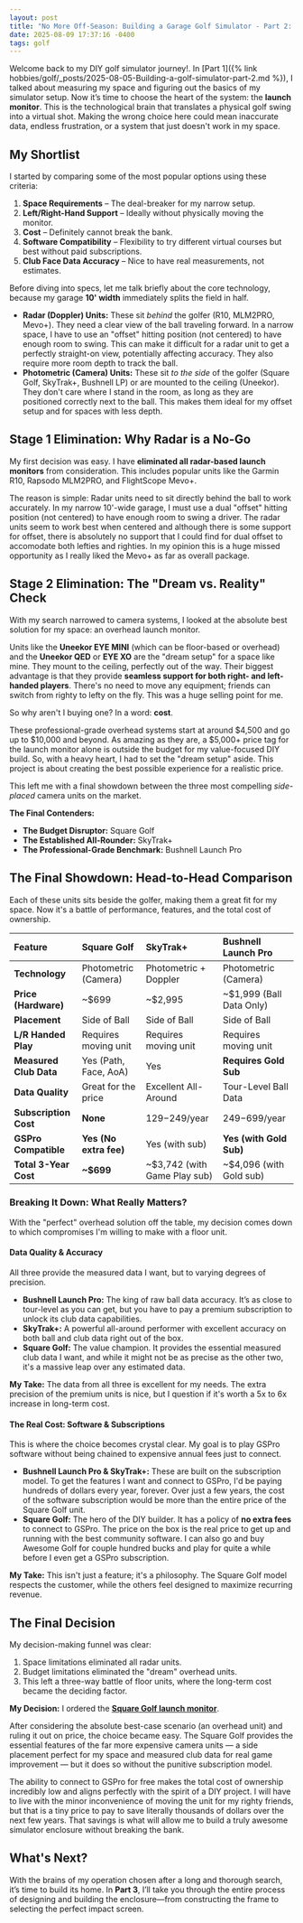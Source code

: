 ```yaml
---
layout: post
title: "No More Off-Season: Building a Garage Golf Simulator - Part 2: Launch Monitor and Software"
date: 2025-08-09 17:37:16 -0400
tags: golf
---
```

Welcome back to my DIY golf simulator journey!. In [Part 1]({% link hobbies/golf/_posts/2025-08-05-Building-a-golf-simulator-part-2.md  %}), I talked about measuring my space and figuring out the basics of my simulator setup. Now it’s time to choose the heart of the system: the **launch monitor**. This is the technological brain that translates a physical golf swing into a virtual shot. Making the wrong choice here could mean inaccurate data, endless frustration, or a system that just doesn't work in my space.


## My Shortlist

I started by comparing some of the most popular options using these criteria:

1. **Space Requirements** – The deal-breaker for my narrow setup.
2. **Left/Right-Hand Support** – Ideally without physically moving the monitor.
3. **Cost** – Definitely cannot break the bank.
4. **Software Compatibility** – Flexibility to try different virtual courses but best without paid subscriptions.
5. **Club Face Data Accuracy** – Nice to have real measurements, not estimates.


Before diving into specs, let me talk briefly about the core technology, because my garage **10' width** immediately splits the field in half.

* **Radar (Doppler) Units:** These sit *behind* the golfer (R10, MLM2PRO, Mevo+). They need a clear view of the ball traveling forward. In a narrow space, I have to use an "offset" hitting position (not centered) to have enough room to swing. This can make it difficult for a radar unit to get a perfectly straight-on view, potentially affecting accuracy. They also require more room depth to track the ball.
* **Photometric (Camera) Units:** These sit *to the side* of the golfer (Square Golf, SkyTrak+, Bushnell LP) or are mounted to the ceiling (Uneekor). They don't care where I stand in the room, as long as they are positioned correctly next to the ball. This makes them ideal for my offset setup and for spaces with less depth.

## Stage 1 Elimination: Why Radar is a No-Go

My first decision was easy. I have **eliminated all radar-based launch monitors** from consideration. This includes popular units like the Garmin R10, Rapsodo MLM2PRO, and FlightScope Mevo+.

The reason is simple: Radar units need to sit directly behind the ball to work accurately. In my narrow 10'-wide garage, I must use a dual "offset" hitting position (not centered) to have enough room to swing a driver. The radar units seem to work best when centered and although there is some support for offset, there is absolutely no support that I could find for dual offset to accomodate both lefties and righties. In my opinion this is a huge missed opportunity as I really liked the Mevo+ as far as overall package. 

## Stage 2 Elimination: The "Dream vs. Reality" Check

With my search narrowed to camera systems, I looked at the absolute best solution for my space: an overhead launch monitor.

Units like the **Uneekor EYE MINI** (which can be floor-based or overhead) and the **Uneekor QED** or **EYE XO** are the "dream setup" for a space like mine. They mount to the ceiling, perfectly out of the way. Their biggest advantage is that they provide **seamless support for both right- and left-handed players**. There's no need to move any equipment; friends can switch from righty to lefty on the fly. This was a huge selling point for me.

So why aren't I buying one? In a word: **cost**.

These professional-grade overhead systems start at around $4,500 and go up to $10,000 and beyond. As amazing as they are, a $5,000+ price tag for the launch monitor alone is outside the budget for my value-focused DIY build. So, with a heavy heart, I had to set the "dream setup" aside. This project is about creating the best possible experience for a realistic price.

This left me with a final showdown between the three most compelling *side-placed* camera units on the market.

**The Final Contenders:**
* **The Budget Disruptor:** Square Golf
* **The Established All-Rounder:** SkyTrak+
* **The Professional-Grade Benchmark:** Bushnell Launch Pro

## The Final Showdown: Head-to-Head Comparison

Each of these units sits beside the golfer, making them a great fit for my space. Now it's a battle of performance, features, and the total cost of ownership.

| Feature | **Square Golf** | **SkyTrak+** | **Bushnell Launch Pro** |
| :--- | :--- | :--- | :--- |
| **Technology** | Photometric (Camera) | Photometric + Doppler | Photometric (Camera) |
| **Price (Hardware)** | ~$699 | ~$2,995 | ~$1,999 (Ball Data Only) |
| **Placement** | Side of Ball | Side of Ball | Side of Ball |
| **L/R Handed Play** | Requires moving unit | Requires moving unit | Requires moving unit |
| **Measured Club Data**| Yes (Path, Face, AoA) | Yes | **Requires Gold Sub** |
| **Data Quality** | Great for the price | Excellent All-Around | Tour-Level Ball Data |
| **Subscription Cost** | **None** | $129-$249/year | $249-$699/year |
| **GSPro Compatible** | **Yes (No extra fee)** | Yes (with sub) | **Yes (with Gold Sub)**|
| **Total 3-Year Cost**| **~$699** | ~$3,742 (with Game Play sub) | ~$4,096 (with Gold sub) |



### **Breaking It Down: What Really Matters?**

With the "perfect" overhead solution off the table, my decision comes down to which compromises I'm willing to make with a floor unit.

#### **Data Quality & Accuracy**
All three provide the measured data I want, but to varying degrees of precision.
* **Bushnell Launch Pro:** The king of raw ball data accuracy. It’s as close to tour-level as you can get, but you have to pay a premium subscription to unlock its club data capabilities.
* **SkyTrak+:** A powerful all-around performer with excellent accuracy on both ball and club data right out of the box.
* **Square Golf:** The value champion. It provides the essential measured club data I want, and while it might not be as precise as the other two, it's a massive leap over any estimated data.

**My Take:** The data from all three is excellent for my needs. The extra precision of the premium units is nice, but I question if it's worth a 5x to 6x increase in long-term cost.

#### **The Real Cost: Software & Subscriptions**
This is where the choice becomes crystal clear. My goal is to play GSPro software without being chained to expensive annual fees just to connect.
* **Bushnell Launch Pro & SkyTrak+:** These are built on the subscription model. To get the features I want and connect to GSPro, I'd be paying hundreds of dollars every year, forever. Over just a few years, the cost of the software subscription would be more than the entire price of the Square Golf unit.
* **Square Golf:** The hero of the DIY builder. It has a policy of **no extra fees** to connect to GSPro. The price on the box is the real price to get up and running with the best community software. I can also go and buy Awesome Golf for couple hundred bucks and play for quite a while before I even get a GSPro subscription.

**My Take:** This isn't just a feature; it's a philosophy. The Square Golf model respects the customer, while the others feel designed to maximize recurring revenue.

## **The Final Decision**

My decision-making funnel was clear:
1.  Space limitations eliminated all radar units.
2.  Budget limitations eliminated the "dream" overhead units.
3.  This left a three-way battle of floor units, where the long-term cost became the deciding factor.


**My Decision:** I ordered the **[Square Golf launch monitor](https://www.squaregolf.com/launchmonitor)**.

After considering the absolute best-case scenario (an overhead unit) and ruling it out on price, the choice became easy. The Square Golf provides the essential features of the far more expensive camera units — a side placement perfect for my space and measured club data for real game improvement — but it does so without the punitive subscription model.

The ability to connect to GSPro for free makes the total cost of ownership incredibly low and aligns perfectly with the spirit of a DIY project. I will have to live with the minor inconvenience of moving the unit for my righty friends, but that is a tiny price to pay to save literally thousands of dollars over the next few years. That savings is what will allow me to build a truly awesome simulator enclosure without breaking the bank.

## What's Next?

With the brains of my operation chosen after a long and thorough search, it’s time to build its home. In **Part 3**, I’ll take you through the entire process of designing and building the enclosure—from constructing the frame to selecting the perfect impact screen.